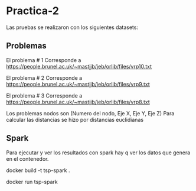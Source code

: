 # Practica-2
Las pruebas se realizaron con los siguientes datasets:
## Problemas
El problema # 1 Corresponde a https://people.brunel.ac.uk/~mastjjb/jeb/orlib/files/vrp10.txt

El problema # 2 Corresponde a https://people.brunel.ac.uk/~mastjjb/jeb/orlib/files/vrp9.txt

El problema # 3 Corresponde a https://people.brunel.ac.uk/~mastjjb/jeb/orlib/files/vrp8.txt

Los problemas nodos son (Numero del nodo, Eje X, Eje Y, Eje Z) Para calcular las distancias se hizo por distancias euclidianas

## Spark
Para ejecutar y ver los resultados con spark hay q ver los datos que genera en el contenedor. 

docker build -t tsp-spark .

docker run tsp-spark
